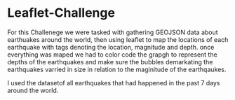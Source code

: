 # Leaflet-Challenge

For this Challenege we were tasked with gathering GEOJSON data about earthuakes around the world, then using leaflet to map the locations of each earthquake with tags denoting the location, magnitude and depth.
once everything was maped we had to color code the grapgh to represent the depths of the earthquakes and make sure the bubbles demarkating the earthquakes varried in size in relation to the maginitude of the earthqaukes.

I used the datasetof all earthquakes that had happened in the past 7 days around the world.


